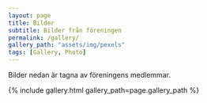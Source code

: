 ```yaml
---
layout: page
title: Bilder
subtitle: Bilder från föreningen
permalink: /gallery/
gallery_path: "assets/img/pexels"
tags: [Gallery, Photo]
---
```


Bilder nedan är tagna av föreningens medlemmar.


{% include gallery.html gallery_path=page.gallery_path %}
